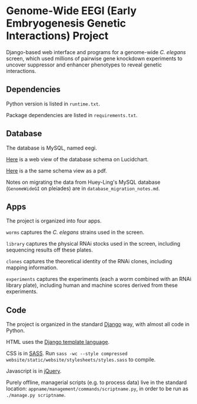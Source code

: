 # Genome-Wide EEGI (Early Embryogenesis Genetic Interactions) Project

Django-based web interface and programs for a genome-wide *C. elegans* screen,
which used millions of pairwise gene knockdown experiments to uncover
suppressor and enhancer phenotypes to reveal genetic interactions.


## Dependencies

Python version is listed in `runtime.txt`.

Package dependencies are listed in `requirements.txt`.


## Database

The database is MySQL, named eegi.

[Here](https://www.lucidchart.com/documents/view/4eb4bac8-5339-ae33-8c00-5ccd0a0085f4)
is a web view of the database schema on Lucidchart.

[Here](https://www.lucidchart.com/publicSegments/view/53f3c896-8854-49cc-8c3a-69d30a005381)
is a the same schema view as a pdf.

Notes on migrating the data from Huey-Ling's MySQL database
(`GenomeWideGI` on pleiades)
are in `database_migration_notes.md`.

## Apps

The project is organized into four apps.

`worms` captures the *C. elegans* strains used in the screen.

`library` captures the physical RNAi stocks used in the screen,
including sequencing results off these plates.

`clones` captures the theoretical identity of the RNAi clones,
including mapping information.

`experiments` captures the experiments (each a worm combined with an RNAi
library plate),
including human and machine scores derived from these experiments.


## Code

The project is organized in the standard
[Django](https://www.djangoproject.com/) way, with almost all code in Python.

HTML uses the
[Django template language](https://docs.djangoproject.com/en/dev/topics/templates/).

CSS is in [SASS](http://sass-lang.com/). Run
`sass -wc --style compressed website/static/website/stylesheets/styles.sass`
to compile.

Javascript is in [jQuery](http://jquery.com/).

Purely offline, managerial scripts (e.g. to process data)
live in the standard location: `appname/management/commands/scriptname.py`,
in order to be run as `./manage.py scriptname`.
